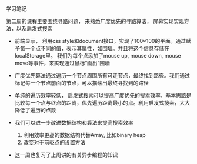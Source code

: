 学习笔记

第二周的课程主要围绕寻路问题， 来熟悉广度优先的寻路算法， 屏幕实现实现方法，以及启发式搜索

- 前端显示， 利用css style和document接口，实现了100×100的平面。通过赋予每一个点不同的值，表示其属性，如围墙。并且将这个信息存储在localStorage里。 我们为每个点添加了mouse up, mouse down, mouse move等事件，来实现通过鼠标“画出”围墙

- 广度优先算法通过遍历一个节点周围所有可走节点，最终找到路径。我们通过标记每一个节点前面的节点，可以描绘出最终寻找到的路径

- 单纯的遍历效率较低， 启发式搜索可以提高广度优先的搜索效率，基本思路是比较每一个点与终点的距离，优先遍历距离最小的点。利用启发式搜索，大大降低了遍历的点数

- 我们可以进一步改进数据结构和算法来提高搜索效率
  1. 利用效率更高的数据结构代替Array, 比如binary heap
  2. 改变对于前驱点的设置方法

- 这一周也复习了上周讲的有关异步编程的知识